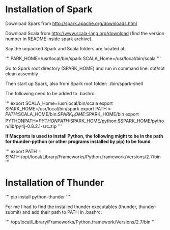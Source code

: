 # Installation of Spark
Download Spark from http://spark.apache.org/downloads.html 

Download Scala from http://www.scala-lang.org/download (find the version number in README inside spark archive). 

Say the unpacked Spark and Scala folders are located at:

'''
PARK_HOME=/usr/local/bin/spark
SCALA_Home=/usr/local/bin/scala
'''

Go to Spark root directory (SPARK_HOME) and run in command line: sbt/sbt clean assembly

Then start up Spark, also from Spark root folder: ./bin/spark-shell

The following need to be added to .bashrc:

'''
export SCALA_Home=/usr/local/bin/scala
export SPARK_HOME=/usr/local/bin/spark
export PATH = $PATH:$SCALA_HOME/bin:$SPARK_HOME:$SPARK_HOME/bin
export PYTHONPATH=$PYTHONPATH:$SPARK_HOME/python:$SPARK_HOME/python/lib/py4j-0.8.2.1-src.zip
'''

**If Macports is used to install Python, the following might to be in the path for thunder-python (or other programs installed by pip) to be found**

'''
export PATH = $PATH:/opt/local/Library/Frameworks/Python.framework/Versions/2.7/bin
'''

# Installation of Thunder
'''
pip install python-thunder
'''

For me I had to find the installed thunder executables (thunder, thunder-submit) and add their path to PATH in .bashrc:

'''
/opt/local/Library/Frameworks/Python.framework/Versions/2.7/bin
'''